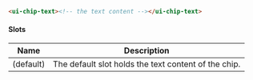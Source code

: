 ```html
<ui-chip-text><!-- the text content --></ui-chip-text>
```

#### Slots

| Name      | Description                                          |
| --------- | ---------------------------------------------------- |
| (default) | The default slot holds the text content of the chip. |
